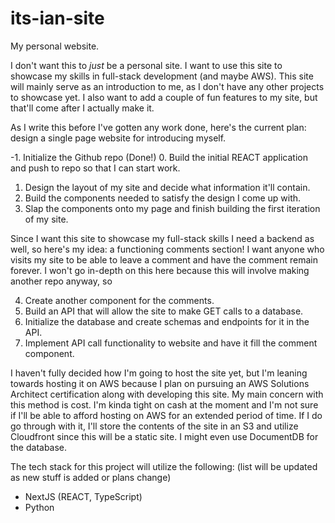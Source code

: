 # its-ian-site
My personal website.


I don't want this to *just* be a personal site. I want to use this site to showcase my skills in full-stack development (and maybe AWS).
This site will mainly serve as an introduction to me, as I don't have any other projects to showcase yet. I also want to add a couple of
fun features to my site, but that'll come after I actually make it.

As I write this before I've gotten any work done, here's the current plan: design a single page website for introducing myself.

-1. Initialize the Github repo (Done!)
0.  Build the initial REACT application and push to repo so that I can start work.
1.  Design the layout of my site and decide what information it'll contain.
2.  Build the components needed to satisfy the design I come up with.
3.  Slap the components onto my page and finish building the first iteration of my site.

Since I want this site to showcase my full-stack skills I need a backend as well, so here's my idea: a functioning comments section!
I want anyone who visits my site to be able to leave a comment and have the comment remain forever. I won't go in-depth on this here
because this will involve making another repo anyway, so 

4.  Create another component for the comments.
5.  Build an API that will allow the site to make GET calls to a database.
6.  Initialize the database and create schemas and endpoints for it in the API.
7.  Implement API call functionality to website and have it fill the comment component.

I haven't fully decided how I'm going to host the site yet, but I'm leaning towards hosting it on AWS because I plan on pursuing an
AWS Solutions Architect certification along with developing this site. My main concern with this method is cost. I'm kinda tight on cash
at the moment and I'm not sure if I'll be able to afford hosting on AWS for an extended period of time. If I do go through with it, I'll 
store the contents of the site in an S3 and utilize Cloudfront since this will be a static site. I might even use DocumentDB for the database.

The tech stack for this project will utilize the following: (list will be updated as new stuff is added or plans change)

- NextJS (REACT, TypeScript)
- Python
